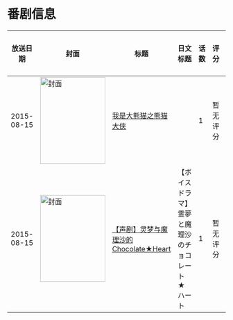 # 番剧信息

|放送日期|封面|标题|日文标题|话数|评分|评分人数|
|---|---|---|---|---|---|---|
|2015-08-15|<img src="//lain.bgm.tv/pic/cover/c/07/c7/142606_Dfozl.jpg" alt="封面" style="width:150px;height:200px;object-fit:cover;">|[我是大熊猫之熊猫大侠](https://bangumi.tv/subject/142606)||1|暂无评分|少于10人评分|
|2015-08-15|<img src="//lain.bgm.tv/pic/cover/c/f0/ae/483900_M90WV.jpg" alt="封面" style="width:150px;height:200px;object-fit:cover;">|[【声剧】灵梦与魔理沙的Chocolate★Heart](https://bangumi.tv/subject/483900)|【ボイスドラマ】霊夢と魔理沙のチョコレート★ハート|1|暂无评分|少于10人评分|
